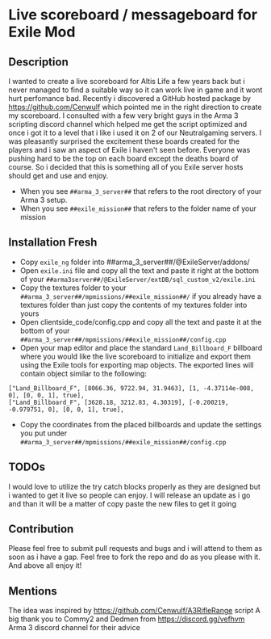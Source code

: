 # Live scoreboard / messageboard for Exile Mod

## Description
I wanted to create a live scoreboard for Altis Life a few years back but i never managed to find a suitable way so it can work live in game and it wont hurt perfomance bad. Recently i discovered a GitHub hosted package by https://github.com/Cenwulf which pointed me in the right direction to create my scoreboard. I consulted with a few very bright guys in the Arma 3 scripting discord channel which helped me get the script optimized and once i got it to a level that i like i used it on 2 of our Neutralgaming servers. I was pleasantly surprised the excitement these boards created for the players and i saw an aspect of Exile i haven't seen before. Everyone was pushing hard to be the top on each board except the deaths board of course. So i decided that this is something all of you Exile server hosts should get and use and enjoy.   

 - When you see `##arma_3_server##` that refers to the root directory of your Arma 3 setup.
 - When you see `##exile_mission##` that refers to the folder name of your mission

## Installation Fresh
- Copy `exile_ng` folder into ##arma_3_server##/@ExileServer/addons/
- Open `exile.ini` file and copy all the text and paste it right at the bottom of your `##arma3server##/@ExileServer/extDB/sql_custom_v2/exile.ini`
- Copy the textures folder to your `##arma_3_server##/mpmissions/##exile_mission##/` if you already have a textures folder than just copy the contents of my textures folder into yours
- Open clientside_code/config.cpp and copy all the text and paste it at the bottom of your `##arma_3_server##/mpmissions/##exile_mission##/config.cpp`
- Open your map editor and place the standard `Land_Billboard_F` billboard where you would like the live scoreboard to initialize and export them using the Exile tools for exporting map objects. The exported lines will contain object similar to the following:
```
["Land_Billboard_F", [8066.36, 9722.94, 31.9463], [1, -4.37114e-008, 0], [0, 0, 1], true],
["Land_Billboard_F", [3628.18, 3212.83, 4.30319], [-0.200219, -0.979751, 0], [0, 0, 1], true],
```
- Copy the coordinates from the placed billboards and update the settings you put under `##arma_3_server##/mpmissions/##exile_mission##/config.cpp`

## TODOs
I would love to utilize the try catch blocks properly as they are designed but i wanted to get it live so people can enjoy. I will release an update as i go and than it will be a matter of copy paste the new files to get it going

## Contribution
Please feel free to submit pull requests and bugs and i will attend to them as soon as i have a gap. Feel free to fork the repo and do as you please with it. And above all enjoy it!

## Mentions
The idea was inspired by https://github.com/Cenwulf/A3RifleRange script
A big thank you to Commy2 and Dedmen from https://discord.gg/vefhvm Arma 3 discord channel for their advice